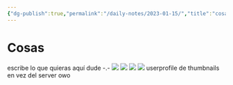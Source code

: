 ```yaml
---
{"dg-publish":true,"permalink":"/daily-notes/2023-01-15/","title":"cosas","tags":["dailynotes"]}
---
```


# Cosas

escribe lo que quieras aquí dude -.-
![](https://i.imgur.com/9wXkJXD.png)
![](https://i.imgur.com/ychbIG5.png)
![](https://i.imgur.com/AAJ9QyM.png)
![](https://i.imgur.com/fUrpdnM.png)
userprofile de thumbnails en vez del server owo